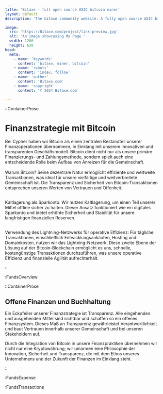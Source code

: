 ```yaml
---
title: 'Bitaxe - full open source ASIC bitcoin miner'
layout: default
description: 'The bitaxe community website: A fully open source ASIC bitcoin miner'

image:
  src: 'https://Bitaxe.com/project/link-preview.jpg'
  alt: 'An image showcasing My Page.'
  width: 1200
  height: 630
head:
  meta:
    - name: 'keywords'
      content: 'bitaxe, miner, bitcoin'
    - name: 'robots'
      content: 'index, follow'
    - name: 'author'
      content: 'Bitaxe.com'
    - name: 'copyright'
      content: '© 2024 Bitaxe.com'

---
```




::ContainerProse
# Finanzstrategie mit Bitcoin

Bei Cypher haben wir Bitcoin als einen zentralen Bestandteil unserer Finanzoperationen übernommen, in Einklang mit unserem innovativen und transparenten Geschäftsmodell. Bitcoin dient nicht nur als unsere primäre Finanzierungs- und Zahlungsmethode, sondern spielt auch eine entscheidende Rolle beim Aufbau von Anreizen für die Gemeinschaft.
<br><br>
Warum Bitcoin? Seine dezentrale Natur ermöglicht effiziente und weltweite Transaktionen, was ideal für unsere vielfältige und weitverbreitete Gemeinschaft ist. Die Transparenz und Sicherheit von Bitcoin-Transaktionen entsprechen unseren Werten von Vertrauen und Offenheit.
<br><br>

Kaltlagerung als Sparkonto: Wir nutzen Kaltlagerung, um einen Teil unserer Mittel offline sicher zu halten. Dieser Ansatz funktioniert wie ein digitales Sparkonto und bietet erhöhte Sicherheit und Stabilität für unsere langfristigen finanziellen Reserven.
<br><br>

Verwendung des Lightning-Netzwerks für operative Effizienz: Für tägliche Transaktionen, einschließlich Entwicklungsankäufen, Hosting und Domainkosten, nutzen wir das Lightning-Netzwerk. Diese zweite Ebene der Lösung auf der Bitcoin-Blockchain ermöglicht es uns, schnelle, kostengünstige Transaktionen durchzuführen, was unsere operative Effizienz und finanzielle Agilität aufrechterhält.


::

:FundsOverview

::ContainerProse
## Offene Finanzen und Buchhaltung

Ein Eckpfeiler unserer Finanzstrategie ist Transparenz. Alle eingehenden und ausgehenden Mittel sind sichtbar und schaffen so ein offenes Finanzsystem. Dieses Maß an Transparenz gewährleistet Verantwortlichkeit und baut Vertrauen innerhalb unserer Gemeinschaft und bei unseren Stakeholdern auf.

Durch die Integration von Bitcoin in unsere Finanzpraktiken übernehmen wir nicht nur eine Kryptowährung; wir umarmen eine Philosophie der Innovation, Sicherheit und Transparenz, die mit dem Ethos unseres Unternehmens und der Zukunft der Finanzen im Einklang steht.

::

:FundsExpense

:FundsTransactions